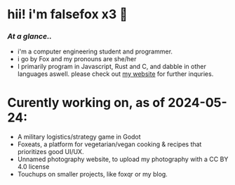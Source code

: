 # hii! i'm falsefox x3 🦊
### *At a glance..*
- i'm a computer engineering student and programmer.
- i go by Fox and my pronouns are she/her
- I primarily program in Javascript, Rust and C, and dabble in other languages aswell.
please check out [my website](https://falsefox.dev) for further inquries.

# Curently working on, as of 2024-05-24:
- A military logistics/strategy game in Godot
- Foxeats, a platform for vegetarian/vegan cooking & recipes that prioritizes good UI/UX.
- Unnamed photography website, to upload my photography with a CC BY 4.0 license
- Touchups on smaller projects, like foxqr or my blog.
